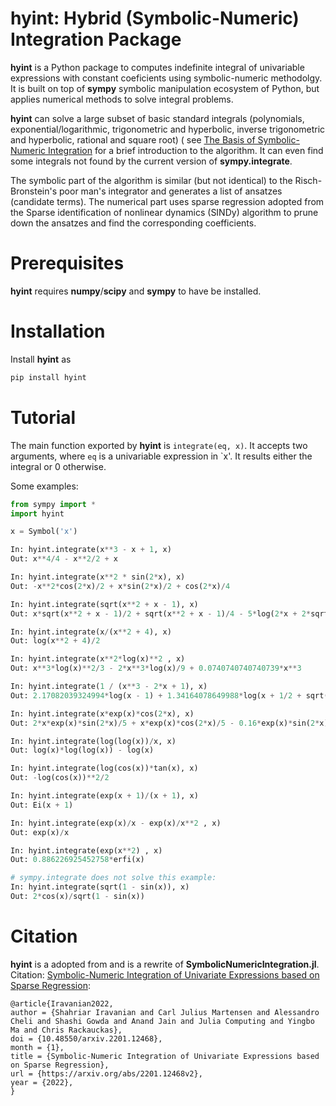 # hyint: Hybrid (Symbolic-Numeric) Integration Package 

**hyint** is a Python package to computes indefinite integral of univariable expressions 
with constant coeficients using symbolic-numeric methodolgy. It is built on top of **sympy** 
symbolic manipulation ecosystem of Python, but applies numerical methods to solve integral
problems. 

**hyint** can solve a large subset of basic standard integrals (polynomials, exponential/logarithmic, 
trigonometric and hyperbolic, inverse trigonometric and hyperbolic, rational and square root) (
see [The Basis of Symbolic-Numeric Integration](https://github.com/SciML/SymbolicNumericIntegration.jl/blob/main/docs/theory.ipynb)
for a brief introduction to the algorithm. It can even find some integrals not found by the
current version of **sympy.integrate**.
	
The symbolic part of the algorithm is similar (but not identical) to the Risch-Bronstein's poor man's integrator 
and generates a list of ansatzes (candidate terms). The numerical part uses sparse regression 
adopted from the Sparse identification of nonlinear dynamics (SINDy) algorithm to prune down the 
ansatzes and find the corresponding coefficients. 

# Prerequisites

**hyint** requires **numpy**/**scipy** and **sympy** to have be installed.

# Installation

Install **hyint** as

```python
pip install hyint
```

# Tutorial

The main function exported by **hyint** is `integrate(eq, x)`. It accepts two arguments, where 
`eq` is a univariable expression in `x'. It results either the integral or 0 otherwise. 

Some examples:

```python
from sympy import *
import hyint

x = Symbol('x')

In: hyint.integrate(x**3 - x + 1, x)
Out: x**4/4 - x**2/2 + x

In: hyint.integrate(x**2 * sin(2*x), x)
Out: -x**2*cos(2*x)/2 + x*sin(2*x)/2 + cos(2*x)/4

In: hyint.integrate(sqrt(x**2 + x - 1), x)
Out: x*sqrt(x**2 + x - 1)/2 + sqrt(x**2 + x - 1)/4 - 5*log(2*x + 2*sqrt(x**2 + x - 1) + 1)/8

In: hyint.integrate(x/(x**2 + 4), x)
Out: log(x**2 + 4)/2

In: hyint.integrate(x**2*log(x)**2 , x)
Out: x**3*log(x)**2/3 - 2*x**3*log(x)/9 + 0.0740740740740739*x**3

In: hyint.integrate(1 / (x**3 - 2*x + 1), x)
Out: 2.17082039324994*log(x - 1) + 1.34164078649988*log(x + 1/2 + sqrt(5)/2) - 1.17082039324993*log(x**3 - 2*x + 1)

In: hyint.integrate(x*exp(x)*cos(2*x), x)
Out: 2*x*exp(x)*sin(2*x)/5 + x*exp(x)*cos(2*x)/5 - 0.16*exp(x)*sin(2*x) + 0.12*exp(x)*cos(2*x)

In: hyint.integrate(log(log(x))/x, x)
Out: log(x)*log(log(x)) - log(x)

In: hyint.integrate(log(cos(x))*tan(x), x)
Out: -log(cos(x))**2/2

In: hyint.integrate(exp(x + 1)/(x + 1), x)
Out: Ei(x + 1)

In: hyint.integrate(exp(x)/x - exp(x)/x**2 , x)
Out: exp(x)/x

In: hyint.integrate(exp(x**2) , x)
Out: 0.886226925452758*erfi(x)

# sympy.integrate does not solve this example:
In: hyint.integrate(sqrt(1 - sin(x)), x)
Out: 2*cos(x)/sqrt(1 - sin(x))

```

# Citation

**hyint** is a adopted from and is a rewrite of **SymbolicNumericIntegration.jl**. 
Citation: [Symbolic-Numeric Integration of Univariate Expressions based on Sparse Regression](https://arxiv.org/abs/2201.12468):

```
@article{Iravanian2022,
author = {Shahriar Iravanian and Carl Julius Martensen and Alessandro Cheli and Shashi Gowda and Anand Jain and Julia Computing and Yingbo Ma and Chris Rackauckas},
doi = {10.48550/arxiv.2201.12468},
month = {1},
title = {Symbolic-Numeric Integration of Univariate Expressions based on Sparse Regression},
url = {https://arxiv.org/abs/2201.12468v2},
year = {2022},
}
```

